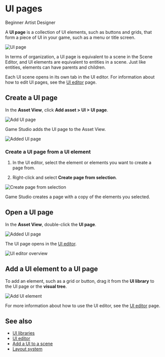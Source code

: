 # UI pages

<span class="badge text-bg-primary">Beginner</span>
<span class="badge text-bg-success">Artist</span>
<span class="badge text-bg-success">Designer</span>

A **UI page** is a collection of UI elements, such as buttons and grids, that form a piece of UI in your game, such as a menu or title screen.

![UI page](media/ui-page.png)

In terms of organization, a UI page is equivalent to a scene in the Scene Editor, and UI elements are equivalent to entities in a scene. Just like entities, elements can have parents and children.

Each UI scene opens in its own tab in the UI editor. For information about how to edit UI pages, see the [UI editor](ui-editor.md) page.

## Create a UI page

In the **Asset View**, click **Add asset > UI > UI page**.

![Add UI page](media/add-ui-page.png)

Game Studio adds the UI page to the Asset View.

![Added UI page](media/added-ui-page.png)

### Create a UI page from a UI element

1. In the UI editor, select the element or elements you want to create a page from.

2. Right-click and select **Create page from selection**.

![Create page from selection](media/create-page-from-selection.png)

Game Studio creates a page with a copy of the elements you selected.

## Open a UI page

In the **Asset View**, double-click the **UI page**.

![Added UI page](media/added-ui-page.png)

The UI page opens in the [UI editor](ui-editor.md).

![UI editor overview](media/ui-editor.png)

## Add a UI element to a UI page

To add an element, such as a grid or button, drag it from the **UI library** to the UI page or the **visual tree**.

![Add UI element](media/add-ui-element.gif)

For more information about how to use the UI editor, see the [UI editor](ui-editor.md) page.

## See also

* [UI libraries](ui-libraries.md)
* [UI editor](ui-editor.md)
* [Add a UI to a scene](add-a-ui-to-a-scene.md)
* [Layout system](layout-system.md)